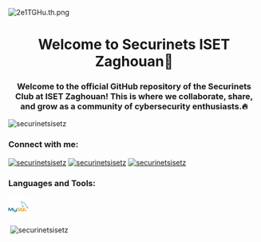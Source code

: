 <a href="https://freeimage.host/i/2e1TGHu"><img src="https://iili.io/2e1TGHu.th.png" alt="2e1TGHu.th.png" border="0" style="max-width: 100%; display: inline-block;width: 800px"></a>
<h1 align="center">Welcome to Securinets ISET Zaghouan👋</h1>
<h3 align="center">Welcome to the official GitHub repository of the Securinets Club at ISET Zaghouan! This is where we collaborate, share, and grow as a community of cybersecurity enthusiasts.🔥</h3>

<p align="left"> <img src="https://komarev.com/ghpvc/?username=securinetsisetz&label=Profile%20views&color=0e75b6&style=flat" alt="securinetsisetz" /> </p>

<h3 align="left">Connect with me:</h3>
<p align="left">
<a href="https://linkedin.com/in/securinetsisetz" target="blank"><img align="center" src="https://raw.githubusercontent.com/rahuldkjain/github-profile-readme-generator/master/src/images/icons/Social/linked-in-alt.svg" alt="securinetsisetz" height="30" width="40" /></a>
<a href="https://fb.com/securinetsisetz" target="blank"><img align="center" src="https://raw.githubusercontent.com/rahuldkjain/github-profile-readme-generator/master/src/images/icons/Social/facebook.svg" alt="securinetsisetz" height="30" width="40" /></a>
<a href="https://instagram.com/securinetsisetz" target="blank"><img align="center" src="https://raw.githubusercontent.com/rahuldkjain/github-profile-readme-generator/master/src/images/icons/Social/instagram.svg" alt="securinetsisetz" height="30" width="40" /></a>
</p>

<h3 align="left">Languages and Tools:</h3>
<p align="left"> <a href="https://www.mysql.com/" target="_blank" rel="noreferrer"> <img src="https://raw.githubusercontent.com/devicons/devicon/master/icons/mysql/mysql-original-wordmark.svg" alt="mysql" width="40" height="40"/> </a> </p>

<p>&nbsp;<img align="center" src="https://github-readme-stats.vercel.app/api?username=securinetsisetz&show_icons=true&locale=en" alt="securinetsisetz" /></p>


